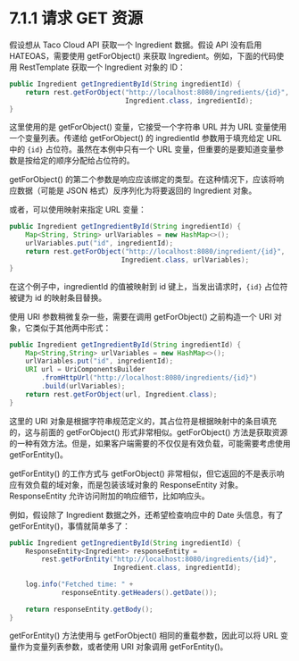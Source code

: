 # 7.1.1 请求 GET 资源

假设想从 Taco Cloud API 获取一个 Ingredient 数据。假设 API 没有启用 HATEOAS，需要使用 getForObject\(\) 来获取 Ingredient。例如，下面的代码使用 RestTemplate 获取一个 Ingredient 对象的 ID：

```java
public Ingredient getIngredientById(String ingredientId) {
    return rest.getForObject("http://localhost:8080/ingredients/{id}",
                             Ingredient.class, ingredientId);
}
```

这里使用的是 getForObject\(\) 变量，它接受一个字符串 URL 并为 URL 变量使用一个变量列表。传递给 getForObject\(\) 的 ingredientId 参数用于填充给定 URL 中的 `{id}` 占位符。虽然在本例中只有一个 URL 变量，但重要的是要知道变量参数是按给定的顺序分配给占位符的。

getForObject\(\) 的第二个参数是响应应该绑定的类型。在这种情况下，应该将响应数据（可能是 JSON 格式）反序列化为将要返回的 Ingredient 对象。

或者，可以使用映射来指定 URL 变量：

```java
public Ingredient getIngredientById(String ingredientId) {
    Map<String, String> urlVariables = new HashMap<>();
    urlVariables.put("id", ingredientId);
    return rest.getForObject("http://localhost:8080/ingredient/{id}",
                            Ingredient.class, urlVariables);
}
```

在这个例子中，ingredientId 的值被映射到 id 键上，当发出请求时，`{id}` 占位符被键为 id 的映射条目替换。

使用 URI 参数稍微复杂一些，需要在调用 getForObject\(\) 之前构造一个 URI 对象，它类似于其他两中形式：

```java
public Ingredient getIngredientById(String ingredientId) {
    Map<String,String> urlVariables = new HashMap<>();
    urlVariables.put("id", ingredientId);
    URI url = UriComponentsBuilder
        .fromHttpUrl("http://localhost:8080/ingredients/{id}")
        .build(urlVariables);
    return rest.getForObject(url, Ingredient.class);
}
```

这里的 URI 对象是根据字符串规范定义的，其占位符是根据映射中的条目填充的，这与前面的 getForObject\(\) 形式非常相似。getForObject\(\) 方法是获取资源的一种有效方法。但是，如果客户端需要的不仅仅是有效负载，可能需要考虑使用 getForEntity\(\)。

getForEntity\(\) 的工作方式与 getForObject\(\) 非常相似，但它返回的不是表示响应有效负载的域对象，而是包装该域对象的 ResponseEntity 对象。ResponseEntity 允许访问附加的响应细节，比如响应头。

例如，假设除了 Ingredient 数据之外，还希望检查响应中的 Date 头信息，有了 getForEntity\(\)，事情就简单多了：

```java
public Ingredient getIngredientById(String ingredientId) {
    ResponseEntity<Ingredient> responseEntity =
        rest.getForEntity("http://localhost:8080/ingredients/{id}",
                          Ingredient.class, ingredientId);
    
    log.info("Fetched time: " +
             responseEntity.getHeaders().getDate());
    
    return responseEntity.getBody();
}
```

getForEntity\(\) 方法使用与 getForObject\(\) 相同的重载参数，因此可以将 URL 变量作为变量列表参数，或者使用 URI 对象调用 getForEntity\(\)。

